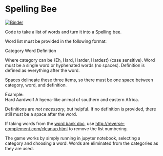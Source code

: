# Spelling Bee

[![Binder](https://mybinder.org/badge_logo.svg)](https://mybinder.org/v2/gh/Yoyomanzoor/Spelling-Bee/master?filepath=Spelling%20Bee.ipynb)

Code to take a list of words and turn it into a Spelling bee.

Word list must be provided in the following format:

Category Word Definition

Where category can be {Eh, Hard, Harder, Hardest} (case sensitive). Word must be a single word or hyphenated words (no spaces). Definition is defined as everything after the word.

Spaces delineate these three items, so there must be one space between category, word, and definition.

Example:  
Hard Aardwolf A hyena-like animal of southern and eastern Africa.

Definitions are _not necessary_, but helpful. If no definition is provided, there still must be a space after the word.

If taking words from the [word bank doc](https://docs.google.com/document/d/1O-1TZITIUuTnN28TyXlmFu6IpotN2YCOjRO343KABn8/edit?usp=sharing), use http://reverse-complement.com/cleanup.html to remove the list numbering.

The game works by simply running in jupyter notebook, selecting a category and choosing a word. Words are eliminated from the categories as they are used.
